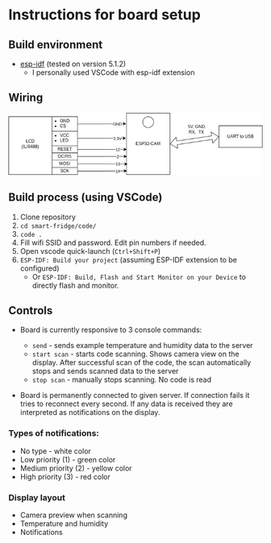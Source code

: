 # Instructions for board setup

## Build environment
- [esp-idf](https://github.com/espressif/esp-idf) (tested on version 5.1.2) 
    - I personally used VSCode with esp-idf extension

## Wiring
![Wiring](../connection.drawio.png)

## Build process (using VSCode)
1. Clone repository
2. `cd smart-fridge/code/`
3. `code .`
4. Fill wifi SSID and password. Edit pin numbers if needed.
5. Open vscode quick-launch (`Ctrl+Shift+P`)
6. `ESP-IDF: Build your project` (assuming ESP-IDF extension to be configured)
    - Or `ESP-IDF: Build, Flash and Start Monitor on your Device` to directly flash and monitor.

## Controls
- Board is currently responsive to 3 console commands:
    - `send` - sends example temperature and humidity data to the server
    - `start scan` - starts code scanning. Shows camera view on the display. After successful scan of the code, the scan automatically stops and sends scanned data to the server
    - `stop scan` - manually stops scanning. No code is read

- Board is permanently connected to given server. If connection fails it tries to reconnect every second. If any data is received they are interpreted as notifications on the display.

### Types of notifications:
- No type - white color
- Low priority (1) - green color
- Medium priority (2) - yellow color
- High priority (3) - red color

### Display layout
- Camera preview when scanning
- Temperature and humidity
- Notifications
